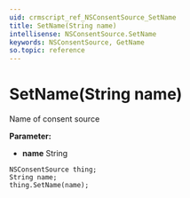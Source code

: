 ```yaml
---
uid: crmscript_ref_NSConsentSource_SetName
title: SetName(String name)
intellisense: NSConsentSource.SetName
keywords: NSConsentSource, GetName
so.topic: reference
---
```


# SetName(String name)

Name of consent source

**Parameter:** 
* **name** String

```crmscript
NSConsentSource thing;
String name;
thing.SetName(name);
```

